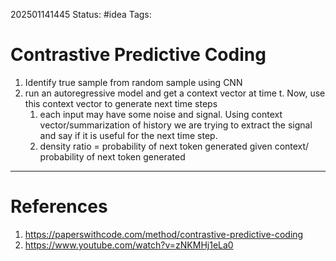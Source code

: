 202501141445
Status: #idea
Tags:

# Contrastive Predictive Coding

1. Identify true sample from random sample using CNN
2. run an autoregressive model and get a context vector at time t. Now, use this context vector to generate next time steps
	1. each input may have some noise and signal. Using context vector/summarization of history we are trying to extract the signal and say if it is useful for the next time step.
	2. density ratio = probability of next token generated given context/ probability of next token generated
---
# References

1. https://paperswithcode.com/method/contrastive-predictive-coding
2. https://www.youtube.com/watch?v=zNKMHj1eLa0